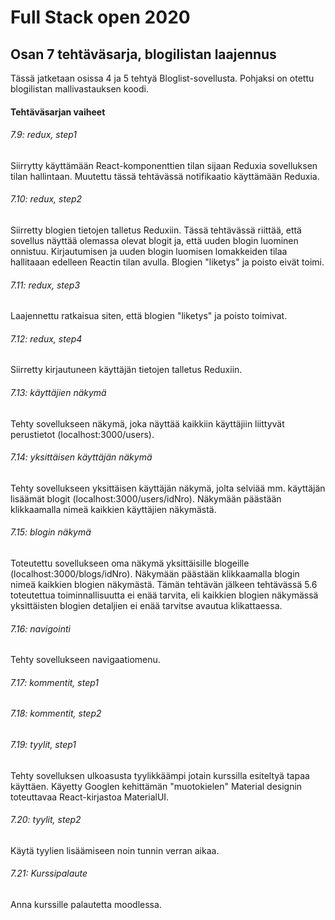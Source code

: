 # Full Stack open 2020
## Osan 7 tehtäväsarja, blogilistan laajennus

Tässä jatketaan osissa 4 ja 5 tehtyä Bloglist-sovellusta. 
Pohjaksi on otettu blogilistan mallivastauksen koodi.

#### Tehtäväsarjan vaiheet

###### 7.9: redux, step1
Siirrytty käyttämään React-komponenttien tilan sijaan Reduxia sovelluksen tilan hallintaan. 
Muutettu tässä tehtävässä notifikaatio käyttämään Reduxia.

###### 7.10: redux, step2
Siirretty blogien tietojen talletus Reduxiin. Tässä tehtävässä riittää, että sovellus näyttää olemassa olevat blogit ja, että uuden blogin luominen onnistuu.
Kirjautumisen ja uuden blogin luomisen lomakkeiden tilaa hallitaaan edelleen Reactin tilan avulla.
Blogien "liketys" ja poisto eivät toimi.

###### 7.11: redux, step3
Laajennettu ratkaisua siten, että blogien "liketys" ja poisto toimivat.

###### 7.12: redux, step4
Siirretty kirjautuneen käyttäjän tietojen talletus Reduxiin.

###### 7.13: käyttäjien näkymä
Tehty sovellukseen näkymä, joka näyttää kaikkiin käyttäjiin liittyvät perustietot (localhost:3000/users).

###### 7.14: yksittäisen käyttäjän näkymä
Tehty sovellukseen yksittäisen käyttäjän näkymä, jolta selviää mm. käyttäjän lisäämät blogit (localhost:3000/users/idNro).
Näkymään päästään klikkaamalla nimeä kaikkien käyttäjien näkymästä.

###### 7.15: blogin näkymä
Toteutettu sovellukseen oma näkymä yksittäisille blogeille (localhost:3000/blogs/idNro). 
Näkymään päästään klikkaamalla blogin nimeä kaikkien blogien näkymästä.
Tämän tehtävän jälkeen tehtävässä 5.6 toteutettua toiminnallisuutta ei enää tarvita, eli kaikkien blogien näkymässä yksittäisten blogien detaljien ei enää tarvitse avautua klikattaessa.

###### 7.16: navigointi
Tehty sovellukseen navigaatiomenu.

###### 7.17: kommentit, step1

###### 7.18: kommentit, step2

###### 7.19: tyylit, step1
Tehty sovelluksen ulkoasusta tyylikkäämpi jotain kurssilla esiteltyä tapaa käyttäen.
Käyetty Googlen kehittämän "muotokielen" Material designin toteuttavaa React-kirjastoa MaterialUI.

###### 7.20: tyylit, step2
Käytä tyylien lisäämiseen noin tunnin verran aikaa.

###### 7.21: Kurssipalaute
Anna kurssille palautetta moodlessa.